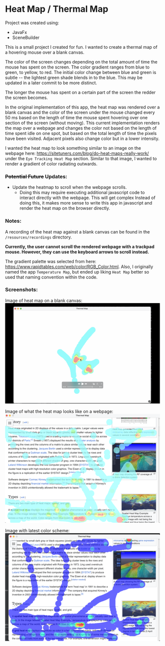 # Heat Map / Thermal Map

Project was created using:
- JavaFx
- SceneBuilder

This is a small project I created for fun. I wanted to create a thermal map of a hovering mouse over a blank canvas.

The color of the screen changes depending on the total amount of time the mouse has spent on the screen. The color 
gradient ranges from blue to green, to yellow, to red. The initial color change between blue and green is subtle -- the 
lightest green shade blends in to the blue. This may be updated in a later commit to be more distinct.

The longer the mouse has spent on a certain part of the screen the redder the screen becomes. 

In the original implementation of this app, the heat map was rendered over a blank canvas and the color of the screen 
under the mouse changed every 50 ms based on the length of time the mouse spent hovering over one section of the screen
(without moving). This current implementation renders the map over a webpage and changes the color not based on the
length of time spent idle on one spot, but based on the total length of time the pixels have been visited. Adjacent 
pixels also change color but in a lower intensity.  

I wanted the heat map to look something similar to an image on the webpage 
here: https://sitetuners.com/blog/do-heat-maps-really-work/ under the `Eye Tracking Heat Map` section. Similar to that 
image, I wanted to render a gradient of color radiating outwards.

### ~~Potential Future~~ Updates:
- Update the heatmap to scroll when the webpage scrolls. 
  - Doing this may require executing additional javascript code to interact directly with the webpage. This will get complex
    Instead of doing this, it makes more sense to write this app in javascript and render the heat map on the browser directly. 

### Notes:
A recording of the heat map against a blank canvas can be found in the `/resources/recordings` directory.

<b>Currently, the user cannot scroll the rendered webpage with a trackpad mouse. However, they can use the keyboard
arrows to scroll instead.</b>

The gradient palette was selected from here: https://www.rapidtables.com/web/color/RGB_Color.html.
Also, I originally named the app `Temperature Map`, but ended up liking `Heat Map` better so used that naming convention
within the code.


### Screenshots: 
Image of heat map on a blank canvas:
![screenshot of app recording](/src/main/resources/recordings/Image_of_thermal_app.png)

Image of what the heat map looks like on a webpage:
![screenshot of heat map on webpage](/src/main/resources/recordings/heat-map-on-webpage.png)

Image with latest color scheme:
![screenshot of heat map on webpage](/src/main/resources/recordings/heat-map-color2.png)
